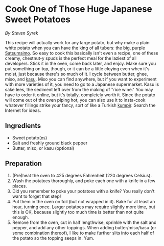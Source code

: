 # Cook One of Those Huge Japanese Sweet Potatoes

_By Steven Syrek_

This recipe will actually work for any large potato, but why make a plain white potato when you can have the king of all tubers: the big, purple [Satsumaimo](http://www.japanesefood101.com/index.php/more-information-on/satsumaimo/). So easy to cook this basically isn't even a recipe, one of these creamy, chestnut-y spuds is the perfect meal for the laziest of all developers. Stick it in the oven, come back later, and enjoy. Make sure you put something on top, though, or it can be a little cloying even when it's moist, just because there's so much of it. I cycle between butter, ghee, miso, and [kasu](https://en.wikipedia.org/wiki/Sake_kasu). Miso you can find anywhere, but if you want to experiment with more varieties of it, you need to go to a Japanese supermarket. Kasu is sake lees, the sediment left over from the making of "rice wine." You may have to order it online, but it's totally, completely worth it. Since the potato will come out of the oven piping hot, you can also use it to insta-cook whatever fillings strike your fancy, sort of like a Turkish [kumpir](http://www.enjoy-istanbul.com/street-food/kumpir-turkish-baked-potato/). Search the Internet for ideas.

## Ingredients

- Sweet potato(es)
- Salt and freshly ground black pepper
- Butter, miso, or kasu (optional)

## Preparation

1. (Pre)heat the oven to 425 degrees Fahrenheit (220 degrees Celsius).
2. Wash the potatoes thoroughly, and poke each one with a knife in a few places.
3. Did you remember to poke your potatoes with a knife? You really don't want to forget that step!
4. Put them in the oven on foil (but not wrapped in it). Bake for at least an hour, turning once. Larger potatoes may require slightly more time, but this is OK, because slightly too much time is better than not quite enough.
5. Remove from the oven, cut in half lengthwise, sprinkle with the salt and pepper, and add any other toppings. When adding butter/miso/kasu (or some combination thereof), I like to make further slits into each half of the potato so the topping seeps in. Yum.
